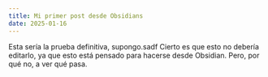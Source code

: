 ```yaml
---
title: Mi primer post desde Obsidians
date: 2025-01-16
---
```


Esta sería la prueba definitiva, supongo.sadf
Cierto es que esto no debería editarlo, ya que esto está pensado para hacerse desde Obsidian. Pero, por qué no, a ver qué pasa.